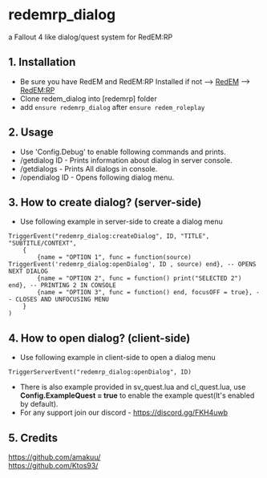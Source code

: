 # redemrp_dialog
 a Fallout 4 like dialog/quest system for RedEM:RP

## 1. Installation
- Be sure you have RedEM and RedEM:RP Installed
if not --> [RedEM](https://github.com/kanersps/redem) --> [RedEM:RP](https://github.com/RedEM-RP/redem_roleplay)
- Clone redem_dialog into [redemrp] folder
- add ```ensure redemrp_dialog``` after ```ensure redem_roleplay```

## 2. Usage
- Use 'Config.Debug' to enable following commands and prints.
- /getdialog ID - Prints information about dialog in server console.
- /getdialogs - Prints All dialogs in console.
- /opendialog ID - Opens following dialog menu.

## 3. How to create dialog? (server-side)
- Use following example in server-side to create a dialog menu

```
TriggerEvent("redemrp_dialog:createDialog", ID, "TITLE", "SUBTITLE/CONTEXT",
    {
        {name = "OPTION 1", func = function(source) TriggerEvent('redemrp_dialog:openDialog', ID , source) end}, -- OPENS NEXT DIALOG
        {name = "OPTION 2", func = function() print("SELECTED 2") end}, -- PRINTING 2 IN CONSOLE
        {name = "OPTION 3", func = function() end, focusOFF = true}, -- CLOSES AND UNFOCUSING MENU
    }
)
```

## 4. How to open dialog? (client-side)
- Use following example in client-side to open a dialog menu

```
TriggerServerEvent("redemrp_dialog:openDialog", ID)
```

- There is also example provided in sv_quest.lua and cl_quest.lua, use **Config.ExampleQuest = true** to enable the example quest(It's enabled by default).
- For any support join our discord - https://discord.gg/FKH4uwb

## 5. Credits
https://github.com/amakuu/ <br/>
https://github.com/Ktos93/
